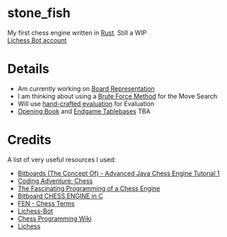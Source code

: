 # stone_fish
My first chess engine written in [Rust](https://www.rust-lang.org). Still a WIP <br>
[Lichess Bot account](https://lichess.org/@/StoneFish-BOT)

# Details
- Am currently working on [Board Representation](https://www.chessprogramming.org/Board_Representation)
- I am thinking about using a [Brute Force Method](https://www.chessprogramming.org/Brute-Force) for the Move Search
- Will use [hand-crafted evaluation](https://www.chessprogramming.org/Evaluation) for Evaluation
- [Opening Book](https://www.chessprogramming.org/Opening_Book) and [Endgame Tablebases](https://www.chessprogramming.org/Endgame_Tablebases) TBA

# Credits
A list of very useful resources I used:
- [Bitboards (The Concept Of) - Advanced Java Chess Engine Tutorial 1](https://youtu.be/a5IGltn95Bk?si=m6fdw1DBv5OiO81A)
- [Coding Adventure: Chess](https://youtube.com/playlist?list=PLFt_AvWsXl0cvHyu32ajwh2qU1i6hl77c&si=Ejmr7Q3CC86sO7HN)
- [The Fascinating Programming of a Chess Engine](https://www.youtube.com/watch?v=w4FFX_otR-4)
- [Bitboard CHESS ENGINE in C](https://youtube.com/playlist?list=PLmN0neTso3Jxh8ZIylk74JpwfiWNI76Cs&si=2n_NLOHU5_thE6xP)
- [FEN - Chess Terms](https://www.chess.com/terms/fen-chess)
- [Lichess-Bot](https://github.com/lichess-bot-devs/lichess-bot)
- [Chess Programming Wiki](https://www.chessprogramming.org/Main_Page)
- [Lichess](https://lichess.org)
